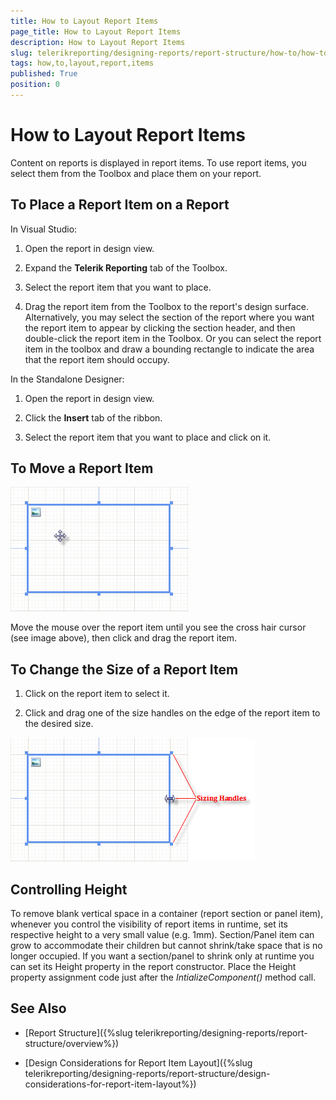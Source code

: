 ```yaml
---
title: How to Layout Report Items
page_title: How to Layout Report Items 
description: How to Layout Report Items
slug: telerikreporting/designing-reports/report-structure/how-to/how-to-layout-report-items
tags: how,to,layout,report,items
published: True
position: 0
---
```


# How to Layout Report Items

Content on reports is displayed in report items. To use report items, you select them from the Toolbox and place them on your report.

## To Place a Report Item on a Report

In Visual Studio:

1. Open the report in design view. 

1. Expand the __Telerik Reporting__ tab of the Toolbox. 

1. Select the report item that you want to place. 

1. Drag the report item from the Toolbox to the report's design surface. Alternatively, you may select the section of the report where you want the report item to appear by clicking the section header, and then double-click the report item in the Toolbox. Or you can select the report item in the toolbox and draw a bounding rectangle to indicate the area that the report item should occupy. 

In the Standalone Designer:

1. Open the report in design view. 

1. Click the __Insert__ tab of the ribbon. 

1. Select the report item that you want to place and click on it. 

## To Move a Report Item  

  ![](images/ReportDesign002.png)

Move the mouse over the report item until you see the cross hair cursor (see image above), then click and drag the report item.

## To Change the Size of a Report Item

1. Click on the report item to select it.

1. Click and drag one of the size handles on the edge of the report item to the desired size. 

  ![](images/ReportDesign003.png)

## Controlling Height

To remove blank vertical space in a container (report section or panel item), whenever you control the visibility of report items in runtime, set its respective height to a very small value (e.g. 1mm). Section/Panel item can grow to accommodate their children but cannot shrink/take space that is no longer occupied. If you want a section/panel to shrink only at runtime you can set its Height property in the report constructor. Place the Height property assignment code just after the _IntializeComponent()_ method call. 

## See Also

* [Report Structure]({%slug telerikreporting/designing-reports/report-structure/overview%})

* [Design Considerations for Report Item Layout]({%slug telerikreporting/designing-reports/report-structure/design-considerations-for-report-item-layout%})
